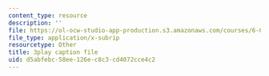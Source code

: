 ```yaml
---
content_type: resource
description: ''
file: https://ol-ocw-studio-app-production.s3.amazonaws.com/courses/6-02-introduction-to-eecs-ii-digital-communication-systems-fall-2012/d5abfebc58ee126ec8c3cd4072cce4c2_JJdzY3OTzEg.srt
file_type: application/x-subrip
resourcetype: Other
title: 3play caption file
uid: d5abfebc-58ee-126e-c8c3-cd4072cce4c2
---
```


